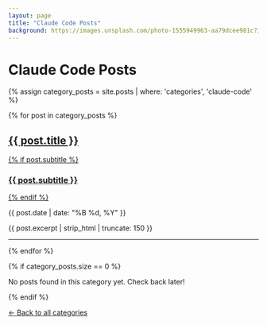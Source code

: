 ```yaml
---
layout: page
title: "Claude Code Posts"
background: https://images.unsplash.com/photo-1555949963-aa79dcee981c?ixlib=rb-4.0.3&ixid=M3wxMjA3fDB8MHxwaG90by1wYWdlfHx8fGVufDB8fHx8fA%3D%3D&auto=format&fit=crop&w=2070&q=80
---
```


# Claude Code Posts

{% assign category_posts = site.posts | where: 'categories', 'claude-code' %}

{% for post in category_posts %}
<div class="post-preview">
  <a href="{{ post.url | relative_url }}">
    <h2 class="post-title">{{ post.title }}</h2>
    {% if post.subtitle %}
    <h3 class="post-subtitle">{{ post.subtitle }}</h3>
    {% endif %}
  </a>
  <p class="post-meta">{{ post.date | date: "%B %d, %Y" }}</p>
  <p>{{ post.excerpt | strip_html | truncate: 150 }}</p>
</div>
<hr>
{% endfor %}

{% if category_posts.size == 0 %}
<p>No posts found in this category yet. Check back later!</p>
{% endif %}

<p><a href="{{ site.baseurl }}/categories/">&larr; Back to all categories</a></p>